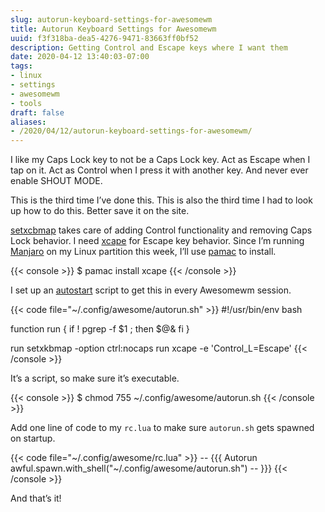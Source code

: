 ```yaml
---
slug: autorun-keyboard-settings-for-awesomewm
title: Autorun Keyboard Settings for Awesomewm
uuid: f3f318ba-dea5-4276-9471-83663ff0bf52
description: Getting Control and Escape keys where I want them
date: 2020-04-12 13:40:03-07:00
tags:
- linux
- settings
- awesomewm
- tools
draft: false
aliases:
- /2020/04/12/autorun-keyboard-settings-for-awesomewm/
---
```

I like my Caps Lock key to not be a Caps Lock key. Act as Escape when I
tap on it. Act as Control when I press it with another key. And never
ever enable SHOUT MODE.

This is the third time I’ve done this. This is also the third time I had
to look up how to do this. Better save it on the site.

[setxcbmap](https://linux.die.net/man/1/setxkbmap) takes care of adding
Control functionality and removing Caps Lock behavior. I need
[xcape](https://github.com/alols/xcape) for Escape key behavior. Since
I’m running [Manjaro](https://manjaro.org/) on my Linux partition this
week, I’ll use [pamac](https://wiki.manjaro.org/index.php?title=Pamac)
to install.

{{< console >}}
$ pamac install xcape
{{< /console >}}

I set up an
[autostart](https://wiki.archlinux.org/index.php/Awesome#Autostart)
script to get this in every Awesomewm session.

{{< code file="~/.config/awesome/autorun.sh" >}}
#!/usr/bin/env bash

function run {
  if ! pgrep -f $1 ;
  then
    $@&
  fi
}

run setxkbmap -option ctrl:nocaps
run xcape -e 'Control_L=Escape'
{{< /console >}}

It’s a script, so make sure it’s executable.

{{< console >}}
$ chmod 755 ~/.config/awesome/autorun.sh
{{< /console >}}

Add one line of code to my `rc.lua` to make sure `autorun.sh` gets
spawned on startup.

{{< code file="~/.config/awesome/rc.lua" >}}
-- {{{ Autorun
awful.spawn.with_shell("~/.config/awesome/autorun.sh")
-- }}}
{{< /console >}}

And that’s it\!
